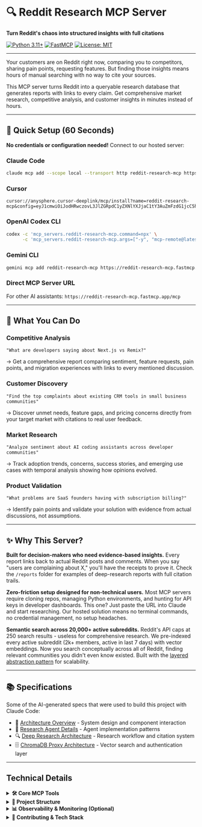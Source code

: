 # 🔍 Reddit Research MCP Server

**Turn Reddit's chaos into structured insights with full citations**

[![Python 3.11+](https://img.shields.io/badge/python-3.11+-blue.svg)](https://www.python.org/downloads/)
[![FastMCP](https://img.shields.io/badge/Built%20with-FastMCP-orange.svg)](https://github.com/jlowin/fastmcp)
[![License: MIT](https://img.shields.io/badge/License-MIT-yellow.svg)](https://opensource.org/licenses/MIT)

---

Your customers are on Reddit right now, comparing you to competitors, sharing pain points, requesting features. But finding those insights means hours of manual searching with no way to cite your sources.

This MCP server turns Reddit into a queryable research database that generates reports with links to every claim. Get comprehensive market research, competitive analysis, and customer insights in minutes instead of hours.

---

## 🚀 Quick Setup (60 Seconds)

**No credentials or configuration needed!** Connect to our hosted server:

### Claude Code
```bash
claude mcp add --scope local --transport http reddit-research-mcp https://reddit-research-mcp.fastmcp.app/mcp
```

### Cursor
```
cursor://anysphere.cursor-deeplink/mcp/install?name=reddit-research-mcp&config=eyJ1cmwiOiJodHRwczovL3JlZGRpdC1yZXNlYXJjaC1tY3AuZmFzdG1jcC5hcHAvbWNwIn0%3D
```

### OpenAI Codex CLI
```bash
codex -c 'mcp_servers.reddit-research-mcp.command=npx' \
      -c 'mcp_servers.reddit-research-mcp.args=["-y", "mcp-remote@latest", "https://reddit-research-mcp.fastmcp.app/mcp"]'
```

### Gemini CLI
```bash
gemini mcp add reddit-research-mcp https://reddit-research-mcp.fastmcp.app/mcp --transport http
```

### Direct MCP Server URL
For other AI assistants: `https://reddit-research-mcp.fastmcp.app/mcp`

---

## 🎯 What You Can Do

### Competitive Analysis
```
"What are developers saying about Next.js vs Remix?"
```
→ Get a comprehensive report comparing sentiment, feature requests, pain points, and migration experiences with links to every mentioned discussion.

### Customer Discovery
```
"Find the top complaints about existing CRM tools in small business communities"
```
→ Discover unmet needs, feature gaps, and pricing concerns directly from your target market with citations to real user feedback.

### Market Research
```
"Analyze sentiment about AI coding assistants across developer communities"
```
→ Track adoption trends, concerns, success stories, and emerging use cases with temporal analysis showing how opinions evolved.

### Product Validation
```
"What problems are SaaS founders having with subscription billing?"
```
→ Identify pain points and validate your solution with evidence from actual discussions, not assumptions.

---

## ✨ Why This Server?

**Built for decision-makers who need evidence-based insights.** Every report links back to actual Reddit posts and comments. When you say "users are complaining about X," you'll have the receipts to prove it. Check the `/reports` folder for examples of deep-research reports with full citation trails.

**Zero-friction setup designed for non-technical users.** Most MCP servers require cloning repos, managing Python environments, and hunting for API keys in developer dashboards. This one? Just paste the URL into Claude and start researching. Our hosted solution means no terminal commands, no credential management, no setup headaches.

**Semantic search across 20,000+ active subreddits.** Reddit's API caps at 250 search results - useless for comprehensive research. We pre-indexed every active subreddit (2k+ members, active in last 7 days) with vector embeddings. Now you search conceptually across all of Reddit, finding relevant communities you didn't even know existed. Built with the [layered abstraction pattern](https://engineering.block.xyz/blog/build-mcp-tools-like-ogres-with-layers) for scalability.

---

## 📚 Specifications

Some of the AI-generated specs that were used to build this project with Claude Code:
- 📖 [Architecture Overview](specs/agentic-discovery-architecture.md) - System design and component interaction
- 🤖 [Research Agent Details](specs/reddit-research-agent-spec.md) - Agent implementation patterns
- 🔍 [Deep Research Architecture](specs/deep-research-reddit-architecture.md) - Research workflow and citation system
- 🗄️ [ChromaDB Proxy Architecture](specs/chroma-proxy-architecture.md) - Vector search and authentication layer

---

## Technical Details

<details>
<summary><strong>🛠️ Core MCP Tools</strong></summary>

#### Discover Communities
```python
execute_operation("discover_subreddits", {
    "topic": "machine learning",
    "limit": 15
})
```

#### Search Across Reddit
```python
execute_operation("search_all", {
    "query": "ChatGPT experiences",
    "time_filter": "week",
    "limit": 25
})
```

#### Batch Fetch Posts
```python
execute_operation("fetch_multiple", {
    "subreddit_names": ["technology", "programming"],
    "limit_per_subreddit": 10,
    "time_filter": "day"
})
```

#### Deep Dive with Comments
```python
execute_operation("fetch_comments", {
    "submission_id": "abc123",
    "comment_limit": 200,
    "sort": "best"
})
```
</details>

<details>
<summary><strong>📁 Project Structure</strong></summary>

```
reddit-research-mcp/
├── src/
│   ├── server.py          # FastMCP server
│   ├── config.py          # Reddit configuration
│   ├── chroma_client.py   # Vector database proxy
│   ├── resources.py       # MCP resources
│   ├── models.py          # Data models
│   └── tools/
│       ├── search.py      # Search operations
│       ├── posts.py       # Post fetching
│       ├── comments.py    # Comment retrieval
│       └── discover.py    # Subreddit discovery
├── tests/                 # Test suite
├── reports/               # Example reports
└── specs/                 # Architecture docs
```
</details>

<details>
<summary><strong>📊 Observability & Monitoring (Optional)</strong></summary>

This server includes optional Langfuse integration for comprehensive observability:

- **Complete Operation Tracking**: Trace every operation through the three-layer architecture
- **Performance Monitoring**: Identify bottlenecks and optimize slow operations
- **Error Tracking**: Capture failures with full context for debugging
- **Reddit-Specific Insights**: Track subreddits, confidence scores, post counts
- **Zero Performance Impact**: Server runs normally even without Langfuse

To enable observability, set your Langfuse credentials:
```bash
export LANGFUSE_PUBLIC_KEY=pk-lf-...
export LANGFUSE_SECRET_KEY=sk-lf-...
```

See [docs/LANGFUSE_INTEGRATION.md](docs/LANGFUSE_INTEGRATION.md) for complete setup instructions.
</details>

<details>
<summary><strong>🚀 Contributing & Tech Stack</strong></summary>

This project uses:
- Python 3.11+ with type hints
- FastMCP for the server framework
- Vector search via authenticated proxy (Render.com)
- ChromaDB for semantic search
- PRAW for Reddit API interaction
- Optional Langfuse observability for tracing and monitoring

---

<div align="center">

**Stop guessing. Start knowing what your market actually thinks.**

[GitHub](https://github.com/king-of-the-grackles/reddit-research-mcp) • [Report Issues](https://github.com/king-of-the-grackles/reddit-research-mcp/issues) • [Request Features](https://github.com/king-of-the-grackles/reddit-research-mcp/issues)

</div>
